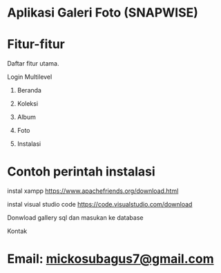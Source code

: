 # Aplikasi Galeri Foto (SNAPWISE)

# Fitur-fitur
Daftar fitur utama.

Login Multilevel

1. Beranda 

2. Koleksi 

3. Album

4. Foto 

5. Instalasi

# Contoh perintah instalasi
instal xampp https://www.apachefriends.org/download.html

instal visual studio code https://code.visualstudio.com/download

Donwload gallery sql dan masukan ke database  

Kontak

# Email: mickosubagus7@gmail.com
